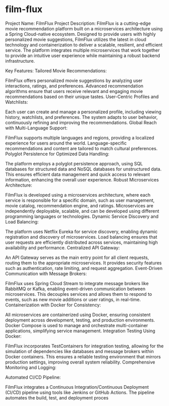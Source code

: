 # film-flux
Project Name: FilmFlux
Project Description:
FilmFlux is a cutting-edge movie recommendation platform built on a microservices architecture using a Spring Cloud-native ecosystem. Designed to provide users with highly personalized movie suggestions, FilmFlux utilizes the latest in cloud technology and containerization to deliver a scalable, resilient, and efficient service. The platform integrates multiple microservices that work together to provide an intuitive user experience while maintaining a robust backend infrastructure.

Key Features:
Tailored Movie Recommendations:

FilmFlux offers personalized movie suggestions by analyzing user interactions, ratings, and preferences.
Advanced recommendation algorithms ensure that users receive relevant and engaging movie recommendations based on their unique tastes.
User-Centric Profiles and Watchlists:

Each user can create and manage a personalized profile, including viewing history, watchlists, and preferences.
The system adapts to user behavior, continuously refining and improving the recommendations.
Global Reach with Multi-Language Support:

FilmFlux supports multiple languages and regions, providing a localized experience for users around the world.
Language-specific recommendations and content are tailored to match cultural preferences.
Polyglot Persistence for Optimized Data Handling:

The platform employs a polyglot persistence approach, using SQL databases for structured data and NoSQL databases for unstructured data.
This ensures efficient data management and quick access to relevant information, enhancing the overall user experience.
Robust Microservices Architecture:

FilmFlux is developed using a microservices architecture, where each service is responsible for a specific domain, such as user management, movie catalog, recommendation engine, and ratings.
Microservices are independently deployable, scalable, and can be developed using different programming languages or technologies.
Dynamic Service Discovery and Load Balancing:

The platform uses Netflix Eureka for service discovery, enabling dynamic registration and discovery of microservices.
Load balancing ensures that user requests are efficiently distributed across services, maintaining high availability and performance.
Centralized API Gateway:

An API Gateway serves as the main entry point for all client requests, routing them to the appropriate microservices.
It provides security features such as authentication, rate limiting, and request aggregation.
Event-Driven Communication with Message Brokers:

FilmFlux uses Spring Cloud Stream to integrate message brokers like RabbitMQ or Kafka, enabling event-driven communication between microservices.
This decouples services and allows them to respond to events, such as new movie additions or user ratings, in real-time.
Containerization with Docker for Consistency:

All microservices are containerized using Docker, ensuring consistent deployment across development, testing, and production environments.
Docker Compose is used to manage and orchestrate multi-container applications, simplifying service management.
Integration Testing Using Docker:

FilmFlux incorporates TestContainers for integration testing, allowing for the simulation of dependencies like databases and message brokers within Docker containers.
This ensures a reliable testing environment that mirrors production settings, improving overall system reliability.
Comprehensive Monitoring and Logging:

Automated CI/CD Pipeline:

FilmFlux integrates a Continuous Integration/Continuous Deployment (CI/CD) pipeline using tools like Jenkins or GitHub Actions.
The pipeline automates the build, test, and deployment proces
